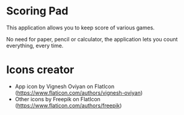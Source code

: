 # Scoring Pad

This application allows you to keep score of various games.

No need for paper, pencil or calculator, the application lets you count everything, every time.

# Icons creator

- App icon by Vignesh Oviyan on FlatIcon (https://www.flaticon.com/authors/vignesh-oviyan)
- Other icons by Freepik on FlatIcon (https://www.flaticon.com/authors/freepik)
